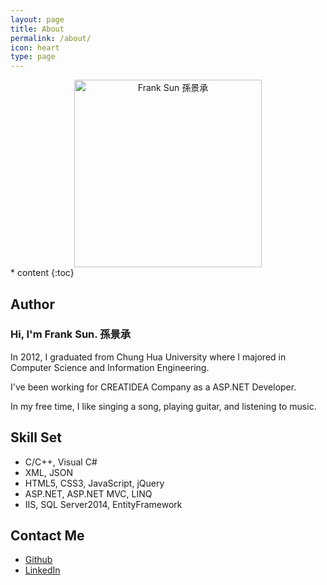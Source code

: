 ```yaml
---
layout: page
title: About
permalink: /about/
icon: heart
type: page
---
```

<div align="center">
    <img src="https://lh3.google.com/u/0/d/0BzPfrKdG6WNnaUtIUDdpZDFJNjg" title="Frank Sun 孫景承" alt="Frank Sun 孫景承" height="300">
</div>
* content
{:toc}

## **Author**
<h3>Hi, I'm Frank Sun. 孫景承</h3>
In 2012, I graduated from Chung Hua University where I majored in Computer Science and Information Engineering.

I've been working for CREATIDEA Company as a ASP.NET Developer.

In my free time, I like singing a song, playing guitar, and listening to music.

## **Skill Set**

* C/C++, Visual C#
* XML, JSON
* HTML5, CSS3, JavaScript, jQuery
* ASP.NET, ASP.NET MVC, LINQ
* IIS, SQL Server2014, EntityFramework

## **Contact Me**

* [Github](https://github.com/frank198978104)
* [LinkedIn](https://www.linkedin.com/in/frank-sun-ab2472139/)